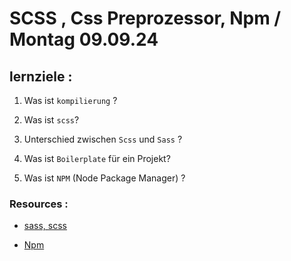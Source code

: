 # SCSS , Css Preprozessor, Npm / Montag 09.09.24

## lernziele :

1. Was ist `kompilierung` ?

2. Was ist `scss`?

3. Unterschied zwischen `Scss` und `Sass` ?

4. Was ist `Boilerplate` für ein Projekt?

5. Was ist `NPM` (Node Package Manager) ?

### Resources :

- [sass, scss](https://sass-lang.com/)

- [Npm](https://www.npmjs.com/)
